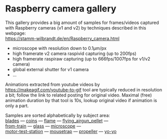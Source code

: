 # Raspberry camera gallery

This gallery provides a big amount of samples for frames/videos captured with Raspberry cameras (v1 and v2) by techniques described in this webpage:  
https://stamm-wilbrandt.de/en/Raspberry_camera.html
  * microscope with resolution down to 0.1&micro;m/px
  * high framerate v2 camera raspivid capturing (up to 200fps)
  * high framerate raspiraw capturing (up to 666fps/1007fps for v1/v2 camera)
  * global external shutter for v1 camera
  * ...

Animations extracted from youtube videos by https://makeagif.com/youtube-to-gif tool are typically reduced in resolution a bit; follow the link to related posting for original video. Maximal (free) animation duration by that tool is 10s, lookup original video if animation is only a part.

Samples are sorted alphabetically by subject area:  
[blades](blades/#blades) &mdash; [coins](coins/#coins) &mdash; [flame](flame/#flame) &mdash; [flying_airgun_pellet](flying_airgun_pellet/#flying_airgun_pellet) &mdash;  
[from-train](from-train/#from-train) &mdash; [glass](glass/#glass) &mdash;  [microscope](microscope/#microscope) &mdash;  
[motor-test-station](motor-test-station/#motor-test-station) &mdash; [mousetrap](mousetrap/#mousetrap) &mdash; [propeller](propeller/#propeller) &mdash; [yo-yo](yo-yo/#yo-yo)
